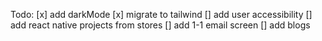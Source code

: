 Todo:
[x] add darkMode
[x] migrate to tailwind
[] add user accessibility
[] add react native projects from stores
[] add 1-1 email screen
[] add blogs

